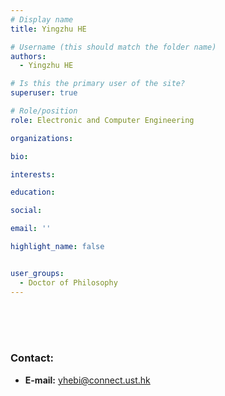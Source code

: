 ```yaml
---
# Display name
title: Yingzhu HE

# Username (this should match the folder name)
authors:
  - Yingzhu HE

# Is this the primary user of the site?
superuser: true

# Role/position
role: Electronic and Computer Engineering

organizations:

bio:

interests:

education:

social:

email: ''

highlight_name: false


user_groups:
  - Doctor of Philosophy
---
```

<br/>
<br/>
<br/>

###     Contact:
- **E-mail:** yhebi@connect.ust.hk
